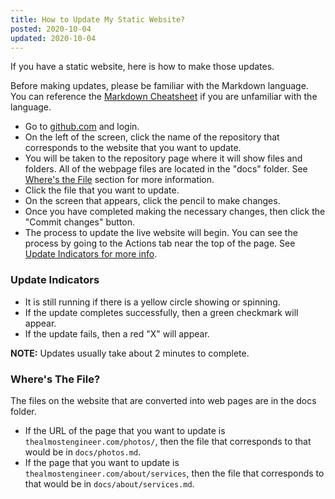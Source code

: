 ```yaml
---
title: How to Update My Static Website?
posted: 2020-10-04
updated: 2020-10-04
---
```


If you have a static website, here is how to make those updates.

Before making updates, please be familiar with the Markdown language. You can reference the
<a href="https://github.com/adam-p/markdown-here/wiki/Markdown-Cheatsheet"
target="_blank">Markdown Cheatsheet</a> if you are unfamiliar with the language.

* Go to <a href="https://github.com" target="_blank">github.com</a> and login.
* On the left of the screen, click the name of the repository that corresponds to the website that you
want to update.
* You will be taken to the repository page where it will show files and folders. All of the
webpage files are located in the "docs" folder. See [Where's the File](#wheres-the-file) section for
more information.
* Click the file that you want to update.
* On the screen that appears, click the pencil to make changes.
* Once you have completed making the necessary changes, then click the "Commit changes" button.
* The process to update the live website will begin. You can see the process by going to the Actions tab
near the top of the page. See [Update Indicators for more info](#update-indicators).

### Update Indicators

* It is still running if there is a yellow circle showing or spinning.
* If the update completes successfully, then a green checkmark will appear.
* If the update fails, then a red "X" will appear.

**NOTE:** Updates usually take about 2 minutes to complete.

### Where's The File?

The files on the website that are converted into web pages are in the docs folder.

* If the URL of the page that you want to update is
```thealmostengineer.com/photos/```, then the file that corresponds to that would be in ```docs/photos.md```.
* If the page that you want to update is ```thealmostengineer.com/about/services```, then the file that
corresponds to that would be in ```docs/about/services.md```.
